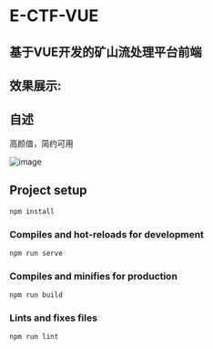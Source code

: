 # E-CTF-VUE

## 基于VUE开发的矿山流处理平台前端


## 效果展示:


## 自述
高颜值，简约可用

![image](https://user-images.githubusercontent.com/51908013/164231890-bda7a5eb-d52a-4213-ae9a-d1c2e1dcf28d.png)


## Project setup
```
npm install
```

### Compiles and hot-reloads for development
```
npm run serve
```

### Compiles and minifies for production
```
npm run build
```

### Lints and fixes files
```
npm run lint
```

